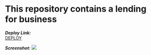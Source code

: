 # This repository contains a lending for business

***Deploy Link:***  
[DEPLOY](https://slumber-parties.github.io/business/)

***Screenshot:*** 
![](D:#Work#Study#Verstka\makets\company\picture-maket.jpg)
